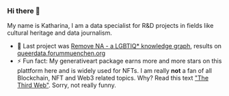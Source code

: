 ### Hi there 👋

My name is Katharina, I am a data specialist for R&D projects in fields like cultural heritage and data journalism.

- 🔭 Last project was [Remove NA - a LGBTIQ* knowledge graph](https://github.com/cutterkom/remove-na-lgbtiq-queer-knowledge-graph), results on [queerdata.forummuenchen.org](https://queerdata.forummuenchen.org/en)
- ⚡ Fun fact: My generativeart package earns more and more stars on this plattform here and is widely used for NFTs. I am really **not** a fan of all Blockchain, NFT and Web3 related topics. Why? Read this text ["The Third Web"](https://tante.cc/2021/12/17/the-third-web/). Sorry, not really funny.
